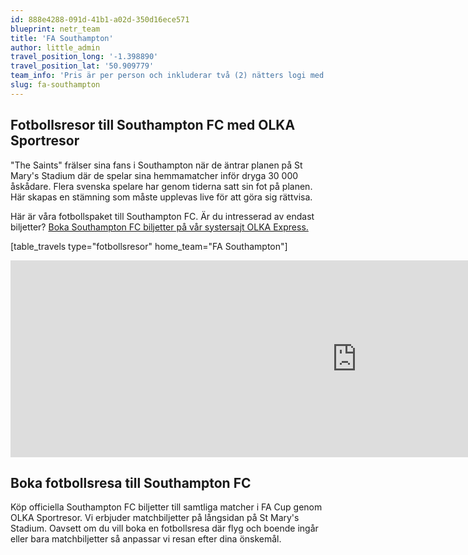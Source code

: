```yaml
---
id: 888e4288-091d-41b1-a02d-350d16ece571
blueprint: netr_team
title: 'FA Southampton'
author: little_admin
travel_position_long: '-1.398890'
travel_position_lat: '50.909779'
team_info: 'Pris är per person och inkluderar två (2) nätters logi med del i dubbelrum på 3*** hotell i Southampton, frukost på hotellet samt matchbiljett på arenans kortsida. OBS! Priset som också inkluderar flyg är ett frånpris.'
slug: fa-southampton
---
```

<h2>Fotbollsresor till Southampton FC med OLKA Sportresor</h2>
<p>"The Saints" frälser sina fans i Southampton när de äntrar planen på St Mary's Stadium där de spelar sina hemmamatcher inför dryga 30 000 åskådare. Flera svenska spelare har genom tiderna satt sin fot på planen. Här skapas en stämning som måste upplevas live för att göra sig rättvisa.</p>
<p>Här är våra fotbollspaket till Southampton FC. Är du intresserad av endast biljetter? <a href="https://www.olkaexpress.se/fotbollsbiljetter/fa-cup-england/southampton/southampton-fc">Boka Southampton FC biljetter på vår systersajt OLKA Express.</a></p>
<p>[table_travels type="fotbollsresor" home_team="FA Southampton"]</p>
<p><iframe src="https://www.youtube.com/embed/BMRgzt_QBD4" width="1108" height="315" frameborder="0" allowfullscreen="allowfullscreen" data-mce-fragment="1"></iframe></p>
<h2>Boka fotbollsresa till Southampton FC</h2>
<p>Köp officiella Southampton FC biljetter till samtliga matcher i FA Cup genom OLKA Sportresor. Vi erbjuder matchbiljetter på långsidan på St Mary's Stadium. Oavsett om du vill boka en fotbollsresa där flyg och boende ingår eller bara matchbiljetter så anpassar vi resan efter dina önskemål.</p>
